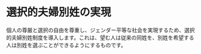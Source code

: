 # 選択的夫婦別姓の実現

個人の尊厳と選択の自由を尊重し、ジェンダー平等な社会を実現するため、選択的夫婦別姓制度を導入します。これは、望む人は従来の同姓を、別姓を希望する人は別姓を選ぶことができるようにするものです。